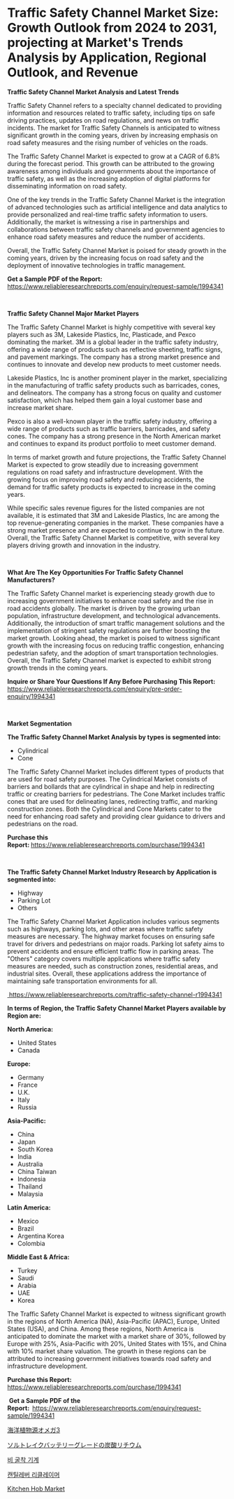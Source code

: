 <p><h1>Traffic Safety Channel Market Size: Growth Outlook from 2024 to 2031, projecting at Market's Trends Analysis by Application, Regional Outlook, and Revenue</h1></p><p><strong>Traffic Safety Channel Market Analysis and Latest Trends</strong></p>
<p><p>Traffic Safety Channel refers to a specialty channel dedicated to providing information and resources related to traffic safety, including tips on safe driving practices, updates on road regulations, and news on traffic incidents. The market for Traffic Safety Channels is anticipated to witness significant growth in the coming years, driven by increasing emphasis on road safety measures and the rising number of vehicles on the roads.</p><p>The Traffic Safety Channel Market is expected to grow at a CAGR of 6.8% during the forecast period. This growth can be attributed to the growing awareness among individuals and governments about the importance of traffic safety, as well as the increasing adoption of digital platforms for disseminating information on road safety.</p><p>One of the key trends in the Traffic Safety Channel Market is the integration of advanced technologies such as artificial intelligence and data analytics to provide personalized and real-time traffic safety information to users. Additionally, the market is witnessing a rise in partnerships and collaborations between traffic safety channels and government agencies to enhance road safety measures and reduce the number of accidents.</p><p>Overall, the Traffic Safety Channel Market is poised for steady growth in the coming years, driven by the increasing focus on road safety and the deployment of innovative technologies in traffic management.</p></p>
<p><strong>Get a Sample PDF of the Report:&nbsp;</strong> <a href="https://www.reliableresearchreports.com/enquiry/request-sample/1994341">https://www.reliableresearchreports.com/enquiry/request-sample/1994341</a></p>
<p>&nbsp;</p>
<p><strong>Traffic Safety Channel Major Market Players</strong></p>
<p><p>The Traffic Safety Channel Market is highly competitive with several key players such as 3M, Lakeside Plastics, Inc, Plasticade, and Pexco dominating the market. 3M is a global leader in the traffic safety industry, offering a wide range of products such as reflective sheeting, traffic signs, and pavement markings. The company has a strong market presence and continues to innovate and develop new products to meet customer needs.</p><p>Lakeside Plastics, Inc is another prominent player in the market, specializing in the manufacturing of traffic safety products such as barricades, cones, and delineators. The company has a strong focus on quality and customer satisfaction, which has helped them gain a loyal customer base and increase market share.</p><p>Pexco is also a well-known player in the traffic safety industry, offering a wide range of products such as traffic barriers, barricades, and safety cones. The company has a strong presence in the North American market and continues to expand its product portfolio to meet customer demand.</p><p>In terms of market growth and future projections, the Traffic Safety Channel Market is expected to grow steadily due to increasing government regulations on road safety and infrastructure development. With the growing focus on improving road safety and reducing accidents, the demand for traffic safety products is expected to increase in the coming years.</p><p>While specific sales revenue figures for the listed companies are not available, it is estimated that 3M and Lakeside Plastics, Inc are among the top revenue-generating companies in the market. These companies have a strong market presence and are expected to continue to grow in the future. Overall, the Traffic Safety Channel Market is competitive, with several key players driving growth and innovation in the industry.</p></p>
<p>&nbsp;</p>
<p><strong>What Are The Key Opportunities For Traffic Safety Channel Manufacturers?</strong></p>
<p><p>The Traffic Safety Channel market is experiencing steady growth due to increasing government initiatives to enhance road safety and the rise in road accidents globally. The market is driven by the growing urban population, infrastructure development, and technological advancements. Additionally, the introduction of smart traffic management solutions and the implementation of stringent safety regulations are further boosting the market growth. Looking ahead, the market is poised to witness significant growth with the increasing focus on reducing traffic congestion, enhancing pedestrian safety, and the adoption of smart transportation technologies. Overall, the Traffic Safety Channel market is expected to exhibit strong growth trends in the coming years.</p></p>
<p><strong>Inquire or Share Your Questions If Any Before Purchasing This Report:</strong> <a href="https://www.reliableresearchreports.com/enquiry/pre-order-enquiry/1994341">https://www.reliableresearchreports.com/enquiry/pre-order-enquiry/1994341</a></p>
<p>&nbsp;</p>
<p><strong>Market Segmentation</strong></p>
<p><strong>The Traffic Safety Channel Market Analysis by types is segmented into:</strong></p>
<p><ul><li>Cylindrical</li><li>Cone</li></ul></p>
<p><p>The Traffic Safety Channel Market includes different types of products that are used for road safety purposes. The Cylindrical Market consists of barriers and bollards that are cylindrical in shape and help in redirecting traffic or creating barriers for pedestrians. The Cone Market includes traffic cones that are used for delineating lanes, redirecting traffic, and marking construction zones. Both the Cylindrical and Cone Markets cater to the need for enhancing road safety and providing clear guidance to drivers and pedestrians on the road.</p></p>
<p><strong>Purchase this Report:&nbsp;</strong><a href="https://www.reliableresearchreports.com/purchase/1994341">https://www.reliableresearchreports.com/purchase/1994341</a></p>
<p>&nbsp;</p>
<p><strong>The Traffic Safety Channel Market Industry Research by Application is segmented into:</strong></p>
<p><ul><li>Highway</li><li>Parking Lot</li><li>Others</li></ul></p>
<p><p>The Traffic Safety Channel Market Application includes various segments such as highways, parking lots, and other areas where traffic safety measures are necessary. The highway market focuses on ensuring safe travel for drivers and pedestrians on major roads. Parking lot safety aims to prevent accidents and ensure efficient traffic flow in parking areas. The "Others" category covers multiple applications where traffic safety measures are needed, such as construction zones, residential areas, and industrial sites. Overall, these applications address the importance of maintaining safe transportation environments for all.</p></p>
<p><a href="https://www.reliableresearchreports.com/traffic-safety-channel-r1994341">&nbsp;https://www.reliableresearchreports.com/traffic-safety-channel-r1994341</a></p>
<p><strong>In terms of Region, the Traffic Safety Channel Market Players available by Region are:</strong></p>
<p>
    <p> <strong> North America: </strong>
        <ul>
            <li>United States</li>
            <li>Canada</li>
        </ul>
        </p> 
    <p> <strong> Europe: </strong>
        <ul>
            <li>Germany</li>
            <li>France</li>
            <li>U.K.</li>
            <li>Italy</li>
            <li>Russia</li>
        </ul>
        </p> 
    <p> <strong> Asia-Pacific: </strong>
        <ul>
            <li>China</li>
            <li>Japan</li>
            <li>South Korea</li>
            <li>India</li>
            <li>Australia</li>
            <li>China Taiwan</li>
            <li>Indonesia</li>
            <li>Thailand</li>
            <li>Malaysia</li>
        </ul>
        </p> 
    <p> <strong> Latin America: </strong>
        <ul>
            <li>Mexico</li>
            <li>Brazil</li>
            <li>Argentina Korea</li>
            <li>Colombia</li>
        </ul>
        </p> 
    <p> <strong> Middle East & Africa: </strong>
        <ul>
            <li>Turkey</li>
            <li>Saudi</li>
            <li>Arabia</li>
            <li>UAE</li>
            <li>Korea</li>
        </ul>
    </p>
    </p>
<p><p>The Traffic Safety Channel Market is expected to witness significant growth in the regions of North America (NA), Asia-Pacific (APAC), Europe, United States (USA), and China. Among these regions, North America is anticipated to dominate the market with a market share of 30%, followed by Europe with 25%, Asia-Pacific with 20%, United States with 15%, and China with 10% market share valuation. The growth in these regions can be attributed to increasing government initiatives towards road safety and infrastructure development.</p></p>
<p><strong>Purchase this Report: </strong><a href="https://www.reliableresearchreports.com/purchase/1994341">https://www.reliableresearchreports.com/purchase/1994341</a></p>
<p>&nbsp;<strong>Get a Sample PDF of the Report:&nbsp;&nbsp;</strong><a href="https://www.reliableresearchreports.com/enquiry/request-sample/1994341">https://www.reliableresearchreports.com/enquiry/request-sample/1994341</a></p>
<p><strong></strong></p>
<p><p><a href="https://github.com/LenoraKris2023/Market-Research-Report-List-1/blob/main/2476953145905.md">海洋植物源オメガ3</a></p><p><a href="https://github.com/JoanaNitzsche/Market-Research-Report-List-1/blob/main/2630390145906.md">ソルトレイクバッテリーグレードの炭酸リチウム</a></p><p><a href="https://github.com/sougarounis/Market-Research-Report-List-4/blob/main/5917133154439.md">비 굴착 기계</a></p><p><a href="https://github.com/Howaoole34545/Market-Research-Report-List-2/blob/main/9134051154440.md">캔틸레버 리클레이머</a></p><p><a href="https://github.com/EveKerluke2023/Market-Research-Report-List-1/blob/main/kitchen-hob-market.md">Kitchen Hob Market</a></p></p>